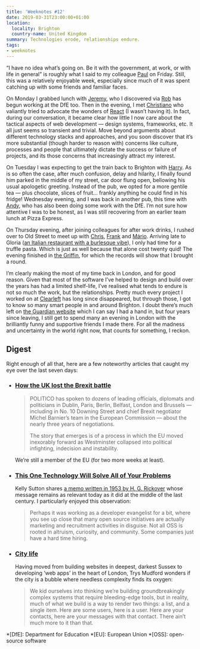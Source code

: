 ```yaml
---
title: 'Weeknotes #12'
date: 2019-03-31T23:00:00+01:00
location:
  locality: Brighton
  country-name: United Kingdom
summary: Technologies erode, relationships endure.
tags:
- weeknotes
---
```

“I have no idea what’s going on. Be it with the government, at work, or with life in general” is roughly what I said to my colleague [Paul][1] on Friday. Still, this was a relatively enjoyable week, especially since much of it was spent catching up with some friends and familiar faces.

On Monday I grabbed lunch with [Jeremy][2], who I discovered via [Rob][3] has begun working at the DfE too. Then in the evening, I met [Christiano][4] who valiantly tried to advocate the wonders of [React][5] (I wasn’t having it). In fact, during our conversation, it became clear how little I now care about the tactical aspects of web development — design systems, frameworks, etc. It all just seems so transient and trivial. Move beyond arguments about different technology stacks and approaches, and you soon discover that it’s more substantial (though harder to reason with) concerns like culture, processes and people that ultimately dictate the success or failure of projects, and its those concerns that increasingly attract my interest.

On Tuesday I was expecting to get the train back to Brighton with [Harry][6]. As is so often the case, after much confusion, delay and hilarity, I finally found him parked in the middle of my street, car door flung open, bellowing his usual apologetic greeting. Instead of the pub, we opted for a more gentile tea — plus chocolate, slices of fruit… frankly anything he could find in his fridge! Wednesday evening, and I was back in another pub, this time with [Andy][7], who has also been doing some work with the DfE. I’m not sure how attentive I was to be honest, as I was still recovering from an earlier team lunch at Pizza Express.

On Thursday evening, after joining colleagues for after work drinks, I rushed over to Old Street to meet up with [Chris][8], [Frank][9] and [Mário][10]. Arriving late to Gloria ([an Italian restaurant with a burlesque vibe][11]), I only had time for a truffle pasta. Which is just as well because that alone cost twenty quid! The evening finished in [the Griffin][12], for which the records will show that I brought a round.

I’m clearly making the most of my time back in London, and for good reason. Given that most of the software I’ve helped to design and build over the years has had a limited shelf-life, I’ve realised what tends to endure is not so much the work, but the relationships. Pretty much every project I worked on at [Clearleft][13] has long since disappeared, but through those, I got to know so many smart people in and around Brighton. I doubt there’s much left on [the Guardian website][14] which I can say I had a hand in, but four years since leaving, I still get to spend many an evening in London with the brilliantly funny and supportive friends I made there. For all the madness and uncertainty in the world right now, that counts for something, I reckon.

## Digest
Right enough of all that, here are a few noteworthy articles that caught my eye over the last seven days:

* ### [How the UK lost the Brexit battle][15]

  > POLITICO has spoken to dozens of leading officials, diplomats and politicians in Dublin, Paris, Berlin, Belfast, London and Brussels — including in No. 10 Downing Street and chief Brexit negotiator Michel Barnier’s team in the European Commission — about the nearly three years of negotiations.
  >
  > The story that emerges is of a process in which the EU moved inexorably forward as Westminster collapsed into political infighting, indecision and instability.

  We’re still a member of the EU (for two more weeks at least).

* ### [This One Technology Will Solve All of Your Problems][16]

  Kelly Sutton shares [a memo written in 1953 by H. G. Rickover][17] whose message remains as relevant today as it did at the middle of the last century. I particularly enjoyed this observation:

  > Perhaps it was working as a developer evangelist for a bit, where you see up close that many open source initiatives are actually marketing and recruitment activities in disguise. Not all OSS is rooted in altruism, curiosity, and community. Some companies just have a hard time hiring.

* ### [City life][18]

  Having moved from building websites in deepest, darkest Sussex to developing ‘web apps’ in the heart of London, Trys Mudford wonders if the city is a bubble where needless complexity finds its oxygen:

  > We kid ourselves into thinking we’re building groundbreakingly complex systems that require bleeding-edge tools, but in reality, much of what we build is a way to render two things: a list, and a single item. Here are some users, here is a user. Here are your contacts, here are your messages with that contact. There ain’t much more to it than that.

[1]: https://www.paulrhayes.com
[2]: http://www.jeremyrosenberg.co.uk
[3]: http://www.robotperson.com
[4]: http://www.didoo.net
[5]: https://reactjs.org
[6]: https://www.brignull.com
[7]: http://byandyparker.com
[8]: https://twitter.com/c_p_pearson
[9]: http://www.tobefrank.co.uk
[10]: http://www.marioandrade.com
[11]: https://london.eater.com/2019/2/12/18220106/big-mamma-restaurants-london-gloria-shoreditch
[12]: http://the-griffin.com
[13]: https://clearleft.com
[14]: https://www.theguardian.com/uk
[15]: https://www.politico.eu/article/how-uk-lost-brexit-eu-negotiation/
[16]: https://kellysutton.com/2019/03/23/this-one-technology-will-solve-all-of-your-problems.html
[17]: http://ecolo.org/documents/documents_in_english/Rickover.pdf
[18]: https://www.trysmudford.com/blog/city-life/

*[DfE]: Department for Education
*[EU]: European Union
*[OSS]: open-source software

